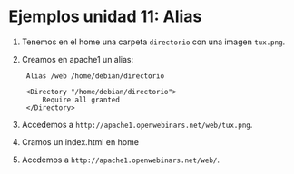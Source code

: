# Ejemplos unidad 11: Alias

1. Tenemos en el home una carpeta `directorio` con una imagen `tux.png`.

2. Creamos en apache1 un alias:

		Alias /web /home/debian/directorio

		<Directory "/home/debian/directorio">
			Require all granted
		</Directory>

3. Accedemos a `http://apache1.openwebinars.net/web/tux.png`.

4. Cramos un index.html en home

5. Accdemos a `http://apache1.openwebinars.net/web/`.

